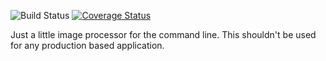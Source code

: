 ![Build Status](https://travis-ci.org/jonny7/image-cli.svg?branch=master) [![Coverage Status](https://coveralls.io/repos/github/jonny7/image-cli/badge.svg?branch=master)](https://coveralls.io/github/jonny7/image-cli?branch=master)

Just a little image processor for the command line. This shouldn't be used for any production based application.